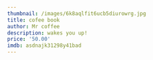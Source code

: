 ```yaml
---
thumbnail: /images/6k8aqlfit6ucb5diurowrg.jpg
title: cofee book
author: Mr coffee
description: wakes you up!
price: '50.00'
imdb: asdnajk31298y41bad
---
```


